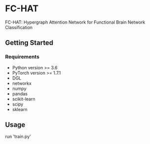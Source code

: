 # FC-HAT

FC-HAT: Hypergraph Attention Network for Functional Brain Network Classification

## Getting Started

### Requirements

- Python version >= 3.6
- PyTorch version >= 1.7.1
- DGL
- networkx
- numpy
- pandas
- scikit-learn
- scipy
- sklearn

## Usage

run 'train.py'



